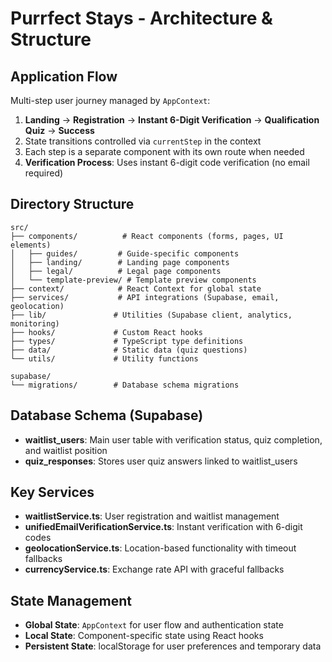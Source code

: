 # Purrfect Stays - Architecture & Structure

## Application Flow
Multi-step user journey managed by `AppContext`:
1. **Landing** → **Registration** → **Instant 6-Digit Verification** → **Qualification Quiz** → **Success**
2. State transitions controlled via `currentStep` in the context
3. Each step is a separate component with its own route when needed
4. **Verification Process**: Uses instant 6-digit code verification (no email required)

## Directory Structure
```
src/
├── components/          # React components (forms, pages, UI elements)
│   ├── guides/         # Guide-specific components
│   ├── landing/        # Landing page components
│   ├── legal/          # Legal page components
│   └── template-preview/ # Template preview components
├── context/            # React Context for global state
├── services/           # API integrations (Supabase, email, geolocation)
├── lib/               # Utilities (Supabase client, analytics, monitoring)
├── hooks/             # Custom React hooks
├── types/             # TypeScript type definitions
├── data/              # Static data (quiz questions)
└── utils/             # Utility functions

supabase/
└── migrations/        # Database schema migrations
```

## Database Schema (Supabase)
- **waitlist_users**: Main user table with verification status, quiz completion, and waitlist position
- **quiz_responses**: Stores user quiz answers linked to waitlist_users

## Key Services
- **waitlistService.ts**: User registration and waitlist management
- **unifiedEmailVerificationService.ts**: Instant verification with 6-digit codes
- **geolocationService.ts**: Location-based functionality with timeout fallbacks
- **currencyService.ts**: Exchange rate API with graceful fallbacks

## State Management
- **Global State**: `AppContext` for user flow and authentication state
- **Local State**: Component-specific state using React hooks
- **Persistent State**: localStorage for user preferences and temporary data